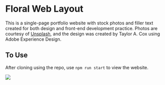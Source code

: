 # Floral Web Layout
This is a single-page portfolio website with stock photos and filler text created for both design and front-end development practice. Photos are courtesy of [Unsplash](https://www.unsplash.com), and the design was created by Taylor A. Cox using Adobe Experience Design.

## To Use
After cloning using the repo, use `npm run start` to view the website.

![](https://github.com/tayloracox/floral-web-layout/blob/master/public/layout-design.png)
